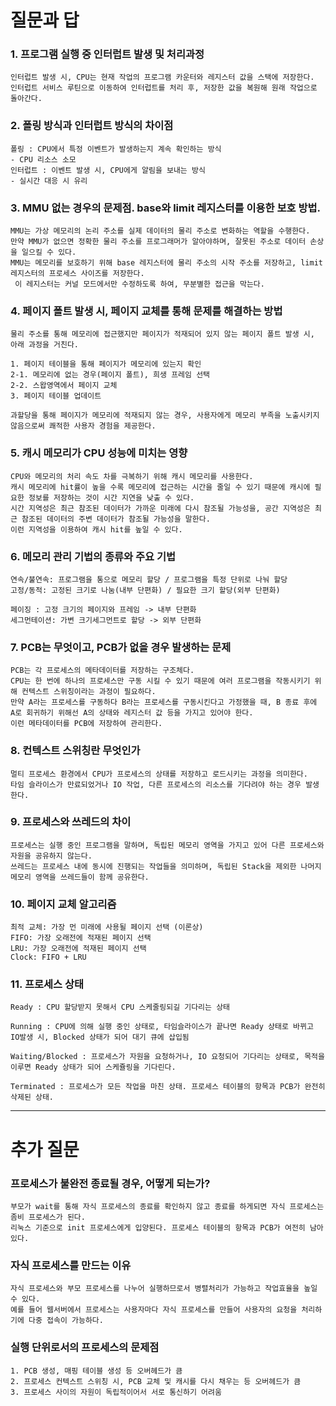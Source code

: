 # 질문과 답
### 1. 프로그램 실행 중 인터럽트 발생 및 처리과정
```
인터럽트 발생 시, CPU는 현재 작업의 프로그램 카운터와 레지스터 값을 스택에 저장한다.
인터럽트 서비스 루틴으로 이동하여 인터럽트를 처리 후, 저장한 값을 복원해 원래 작업으로 돌아간다.
```

### 2. 폴링 방식과 인터럽트 방식의 차이점
```
폴링 : CPU에서 특정 이벤트가 발생하는지 계속 확인하는 방식
- CPU 리소스 소모
인터럽트 : 이벤트 발생 시, CPU에게 알림을 보내는 방식
- 실시간 대응 시 유리
```

### 3. MMU 없는 경우의 문제점. base와 limit 레지스터를 이용한 보호 방법.
```
MMU는 가상 메모리의 논리 주소를 실제 데이터의 물리 주소로 변화하는 역할을 수행한다.
만약 MMU가 없으면 정확한 물리 주소를 프로그래머가 알아야하며, 잘못된 주소로 데이터 손상을 일으킬 수 있다.
MMU는 메모리를 보호하기 위해 base 레지스터에 물리 주소의 시작 주소를 저장하고, limit 레지스터의 프로세스 사이즈를 저장한다.
 이 레지스터는 커널 모드에서만 수정하도록 하여, 무분별한 접근을 막는다.
```

### 4. 페이지 폴트 발생 시, 페이지 교체를 통해 문제를 해결하는 방법
```
물리 주소를 통해 메모리에 접근했지만 페이지가 적재되어 있지 않는 페이지 폴트 발생 시, 아래 과정을 거친다.

1. 페이지 테이블을 통해 페이지가 메모리에 있는지 확인
2-1. 메모리에 없는 경우(페이지 폴트), 희생 프레임 선택
2-2. 스왑영역에서 페이지 교체
3. 페이지 테이블 업데이트 

과할당을 통해 페이지가 메모리에 적재되지 않는 경우, 사용자에게 메모리 부족을 노출시키지 않음으로써 쾌적한 사용자 경험을 제공한다.
```

### 5. 캐시 메모리가 CPU 성능에 미치는 영향
```
CPU와 메모리의 처리 속도 차를 극복하기 위해 캐시 메모리를 사용한다.
캐시 메모리에 hit률이 높을 수록 메모리에 접근하는 시간을 줄일 수 있기 때문에 캐시에 필요한 정보를 저장하는 것이 시간 지연을 낮출 수 있다.
시간 지역성은 최근 참조된 데이터가 가까운 미래에 다시 참조될 가능성을, 공간 지역성은 최근 참조된 데이터의 주변 데이터가 참조될 가능성을 말한다.
이런 지역성을 이용하여 캐시 hit를 높일 수 있다.
```

### 6. 메모리 관리 기법의 종류와 주요 기법
```
연속/불연속: 프로그램을 통으로 메모리 할당 / 프로그램을 특정 단위로 나눠 할당
고정/동적: 고정된 크기로 나눔(내부 단편화) / 필요한 크기 할당(외부 단편화)

페이징 : 고정 크기의 페이지와 프레임 -> 내부 단편화
세그먼테이션: 가변 크기세그먼트로 할당 -> 외부 단편화
```

### 7. PCB는 무엇이고, PCB가 없을 경우 발생하는 문제
```
PCB는 각 프로세스의 메타데이터를 저장하는 구조체다.
CPU는 한 번에 하나의 프로세스만 구동 시킬 수 있기 때문에 여러 프로그램을 작동시키기 위해 컨텍스트 스위칭이라는 과정이 필요하다.
만약 A라는 프로세스를 구동하다 B라는 프로세스를 구동시킨다고 가정했을 때, B 종료 후에 A로 회귀하기 위해선 A의 상태와 레지스터 값 등을 가지고 있어야 한다.
이런 메타데이터를 PCB에 저장하여 관리한다.
```

### 8. 컨텍스트 스위칭란 무엇인가
```
멀티 프로세스 환경에서 CPU가 프로세스의 상태를 저장하고 로드시키는 과정을 의미한다. 
타임 슬라이스가 만료되었거나 IO 작업, 다른 프로세스의 리소스를 기다려야 하는 경우 발생한다.
```

### 9. 프로세스와 쓰레드의 차이
```
프로세스는 실행 중인 프로그램을 말하며, 독립된 메모리 영역을 가지고 있어 다른 프로세스와 자원을 공유하지 않는다.
쓰레드는 프로세스 내에 동시에 진행되는 작업들을 의미하며, 독립된 Stack을 제외한 나머지 메모리 영역을 쓰레드들이 함께 공유한다.
```

### 10. 페이지 교체 알고리즘
```
최적 교체: 가장 먼 미래에 사용될 페이지 선택 (이론상)
FIFO: 가장 오래전에 적재된 페이지 선택
LRU: 가장 오래전에 적재된 페이지 선택
Clock: FIFO + LRU
```

### 11. 프로세스 상태
```
Ready : CPU 할당받지 못해서 CPU 스케줄링되길 기다리는 상태

Running : CPU에 의해 실행 중인 상태로, 타임슬라이스가 끝나면 Ready 상태로 바뀌고 IO발생 시, Blocked 상태가 되어 대기 큐에 삽입됨

Waiting/Blocked : 프로세스가 자원을 요청하거나, IO 요청되어 기다리는 상태로, 목적을 이루면 Ready 상태가 되어 스케쥴링을 기다린다.

Terminated : 프로세스가 모든 작업을 마친 상태. 프로세스 테이블의 항목과 PCB가 완전히 삭제된 상태.
```

***
# 추가 질문
### 프로세스가 불완전 종료될 경우, 어떻게 되는가?
```
부모가 wait를 통해 자식 프로세스의 종료를 확인하지 않고 종료를 하게되면 자식 프로세스는 좀비 프로세스가 된다.
리눅스 기준으로 init 프로세스에게 입양된다. 프로세스 테이블의 항목과 PCB가 여전히 남아있다.
```

### 자식 프로세스를 만드는 이유
```
자식 프로세스와 부모 프로세스를 나누어 실행하므로서 병렬처리가 가능하고 작업효율을 높일 수 있다.
예를 들어 웹서버에서 프로세스는 사용자마다 자식 프로세스를 만들어 사용자의 요청을 처리하기에 다중 접속이 가능하다.
```

### 실행 단위로서의 프로세스의 문제점
```
1. PCB 생성, 매핑 테이블 생성 등 오버헤드가 큼
2. 프로세스 컨텍스트 스위칭 시, PCB 교체 및 캐시를 다시 채우는 등 오버헤드가 큼
3. 프로세스 사이의 자원이 독립적이어서 서로 통신하기 어려움
```
